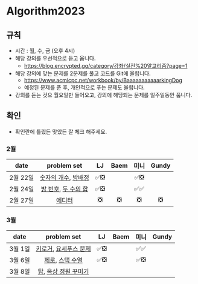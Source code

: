 # Algorithm2023

## 규칙
- 시간 : 월, 수, 금 (오후 4시)
- 해당 강의를 우선적으로 듣고 옵니다.
   - https://blog.encrypted.gg/category/강좌/실전%20알고리즘?page=1
- 해당 강의에 맞는 문제를 2문제를 풀고 코드를 Git에 올립니다.
   - https://www.acmicpc.net/workbook/by/BaaaaaaaaaaarkingDog
   - 예정된 문제를 푼 후, 개인적으로 푸는 문제도 올립니다.
- 강의를 듣는 것으 월요일만 들어오고, 강의에 해당되는 문제를 일주일동안 풉니다.

## 확인
- 확인란에 틀렸든 맞았든 잘 체크 해주세요.

### 2월
| date       | problem set          | LJ | Baem | 미니 | Gundy |
| :----------: | :--------------------: | :----: | :----: | :----: | :----: |
|2월 22일|[숫자의 개수](https://www.acmicpc.net/problem/2577), [방배정](https://www.acmicpc.net/problem/13300)| ✅❎ | | ✅❎ | |
|2월 24일|[방 번호](https://www.acmicpc.net/problem/1475), [두 수의 합](https://www.acmicpc.net/problem/3273)| ✅❎ | | ✅✅ | |
|2월 27일|[에디터](https://www.acmicpc.net/problem/1406) | ❎ | ❎ | ❎ |❎  |

### 3월
| date       | problem set          | LJ | Baem | 미니 | Gundy |
| :----------: | :--------------------: | :----: | :----: | :----: | :----: |
|3월 1일|[키로거](https://www.acmicpc.net/problem/5397), [요세푸스 문제](https://www.acmicpc.net/problem/1158)| ✅❎ | | ✅✅ | |
|3월 6일|[제로](https://www.acmicpc.net/problem/10773), [스택 수열](https://www.acmicpc.net/problem/1874)| ✅❎ | | ✅❎  | |
|3월 8일|[탑](https://www.acmicpc.net/problem/2493), [옥상 정원 꾸미기](https://www.acmicpc.net/problem/6198)|  | |  | |
